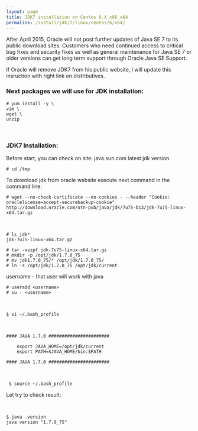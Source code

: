 ```yaml
---
layout: page
title: JDK7 installation on Centos 6.X x86_x64
permalink: /install/jdk/7/linux/centos/6/x64/
---
```


After April 2015, Oracle will not post further updates of Java SE 7 to its public download sites. Customers who need continued access to critical bug fixes and security fixes as well as general maintenance for Java SE 7 or older versions can get long term support through Oracle Java SE Support.

If Oracle will remove JDK7 from his public website, i will update this insruction with right link on distributives.


### Next packages we will use for JDK installation:

	# yum install -y \
	vim \
	wget \
	unzip


<br/>

### JDK7 Installation:

Before start, you can check on site: java.sun.com latest jdk version.

	# cd /tmp

To download jdk from oracle website execute next command in the command line:

    # wget --no-check-certificate --no-cookies - --header "Cookie: oraclelicense=accept-securebackup-cookie" http://download.oracle.com/otn-pub/java/jdk/7u75-b13/jdk-7u75-linux-x64.tar.gz


<br/>

    # ls jdk*
	jdk-7u75-linux-x64.tar.gz

    # tar -xvzpf jdk-7u75-linux-x64.tar.gz
    # mkdir -p /opt/jdk/1.7.0_75
    # mv jdk1.7.0_75/* /opt/jdk/1.7.0_75/
    # ln -s /opt/jdk/1.7.0_75 /opt/jdk/current

username - that user will work with java

    # useradd <username>
    # su - <username>

<br/>

    $ vi ~/.bash_profile

<br/>


	#### JAVA 1.7.0 #######################

		export JAVA_HOME=/opt/jdk/current
		export PATH=$JAVA_HOME/bin:$PATH

	#### JAVA 1.7.0 #######################

<br/>


     $ source ~/.bash_profile


Let try to check result:

<br/>

	$ java -version
	java version "1.7.0_75"
